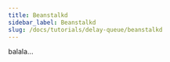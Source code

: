 ```yaml
---
title: Beanstalkd 
sidebar_label: Beanstalkd
slug: /docs/tutorials/delay-queue/beanstalkd
---
```

balala...